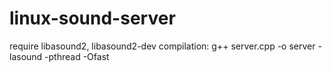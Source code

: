# linux-sound-server
require libasound2, libasound2-dev
compilation: g++ server.cpp -o server -lasound -pthread -Ofast
